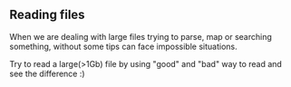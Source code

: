 ## Reading files

When we are dealing with large files trying to parse, map or searching something, without some tips can face impossible situations.

Try to read a large(>1Gb) file by using "good" and "bad" way to read and see the difference :)
